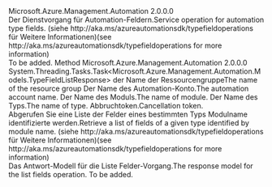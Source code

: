 <Type Name="ITypeFieldOperations" FullName="Microsoft.Azure.Management.Automation.ITypeFieldOperations">
  <TypeSignature Language="C#" Value="public interface ITypeFieldOperations" />
  <TypeSignature Language="ILAsm" Value=".class public interface auto ansi abstract ITypeFieldOperations" />
  <TypeSignature Language="DocId" Value="T:Microsoft.Azure.Management.Automation.ITypeFieldOperations" />
  <TypeSignature Language="VB.NET" Value="Public Interface ITypeFieldOperations" />
  <TypeSignature Language="F#" Value="type ITypeFieldOperations = interface" />
  <AssemblyInfo>
    <AssemblyName>Microsoft.Azure.Management.Automation</AssemblyName>
    <AssemblyVersion>2.0.0.0</AssemblyVersion>
  </AssemblyInfo>
  <Interfaces />
  <Docs>
    <summary>
            <span data-ttu-id="5a4b9-101">Der Dienstvorgang für Automation-Feldern.</span><span class="sxs-lookup"><span data-stu-id="5a4b9-101">Service operation for automation type fields.</span></span>  <span data-ttu-id="5a4b9-102">(siehe http://aka.ms/azureautomationsdk/typefieldoperations für Weitere Informationen)</span><span class="sxs-lookup"><span data-stu-id="5a4b9-102">(see http://aka.ms/azureautomationsdk/typefieldoperations for more information)</span></span>
            </summary>
    <remarks>To be added.</remarks>
  </Docs>
  <Members>
    <Member MemberName="ListAsync">
      <MemberSignature Language="C#" Value="public System.Threading.Tasks.Task&lt;Microsoft.Azure.Management.Automation.Models.TypeFieldListResponse&gt; ListAsync (string resourceGroupName, string automationAccount, string moduleName, string typeName, System.Threading.CancellationToken cancellationToken);" />
      <MemberSignature Language="ILAsm" Value=".method public hidebysig newslot virtual instance class System.Threading.Tasks.Task`1&lt;class Microsoft.Azure.Management.Automation.Models.TypeFieldListResponse&gt; ListAsync(string resourceGroupName, string automationAccount, string moduleName, string typeName, valuetype System.Threading.CancellationToken cancellationToken) cil managed" />
      <MemberSignature Language="DocId" Value="M:Microsoft.Azure.Management.Automation.ITypeFieldOperations.ListAsync(System.String,System.String,System.String,System.String,System.Threading.CancellationToken)" />
      <MemberSignature Language="F#" Value="abstract member ListAsync : string * string * string * string * System.Threading.CancellationToken -&gt; System.Threading.Tasks.Task&lt;Microsoft.Azure.Management.Automation.Models.TypeFieldListResponse&gt;" Usage="iTypeFieldOperations.ListAsync (resourceGroupName, automationAccount, moduleName, typeName, cancellationToken)" />
      <MemberType>Method</MemberType>
      <AssemblyInfo>
        <AssemblyName>Microsoft.Azure.Management.Automation</AssemblyName>
        <AssemblyVersion>2.0.0.0</AssemblyVersion>
      </AssemblyInfo>
      <ReturnValue>
        <ReturnType>System.Threading.Tasks.Task&lt;Microsoft.Azure.Management.Automation.Models.TypeFieldListResponse&gt;</ReturnType>
      </ReturnValue>
      <Parameters>
        <Parameter Name="resourceGroupName" Type="System.String" />
        <Parameter Name="automationAccount" Type="System.String" />
        <Parameter Name="moduleName" Type="System.String" />
        <Parameter Name="typeName" Type="System.String" />
        <Parameter Name="cancellationToken" Type="System.Threading.CancellationToken" />
      </Parameters>
      <Docs>
        <param name="resourceGroupName">
            <span data-ttu-id="5a4b9-103">der Name der Ressourcengruppe</span><span class="sxs-lookup"><span data-stu-id="5a4b9-103">The name of the resource group</span></span>
            </param>
        <param name="automationAccount">
            <span data-ttu-id="5a4b9-104">Der Name des Automation-Konto.</span><span class="sxs-lookup"><span data-stu-id="5a4b9-104">The automation account name.</span></span>
            </param>
        <param name="moduleName">
            <span data-ttu-id="5a4b9-105">Der Name des Moduls.</span><span class="sxs-lookup"><span data-stu-id="5a4b9-105">The name of module.</span></span>
            </param>
        <param name="typeName">
            <span data-ttu-id="5a4b9-106">Der Name des Typs.</span><span class="sxs-lookup"><span data-stu-id="5a4b9-106">The name of type.</span></span>
            </param>
        <param name="cancellationToken">
            <span data-ttu-id="5a4b9-107">Abbruchtoken.</span><span class="sxs-lookup"><span data-stu-id="5a4b9-107">Cancellation token.</span></span>
            </param>
        <summary>
            <span data-ttu-id="5a4b9-108">Abgerufen Sie eine Liste der Felder eines bestimmten Typs Modulname identifizierte werden.</span><span class="sxs-lookup"><span data-stu-id="5a4b9-108">Retrieve a list of fields of a given type identified by module name.</span></span>  <span data-ttu-id="5a4b9-109">(siehe http://aka.ms/azureautomationsdk/typefieldoperations für Weitere Informationen)</span><span class="sxs-lookup"><span data-stu-id="5a4b9-109">(see http://aka.ms/azureautomationsdk/typefieldoperations for more information)</span></span>
            </summary>
        <returns>
            <span data-ttu-id="5a4b9-110">Das Antwort-Modell für die Liste Felder-Vorgang.</span><span class="sxs-lookup"><span data-stu-id="5a4b9-110">The response model for the list fields operation.</span></span>
            </returns>
        <remarks>To be added.</remarks>
      </Docs>
    </Member>
  </Members>
</Type>
